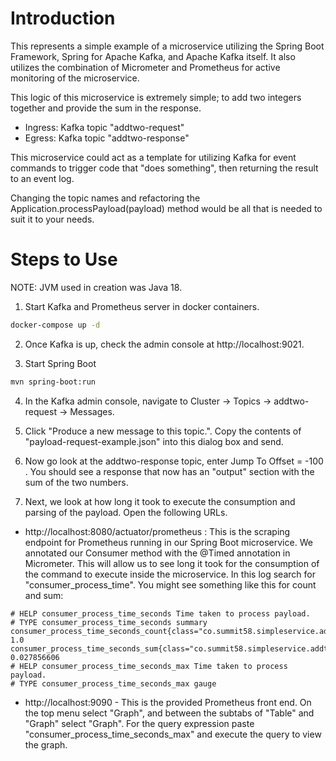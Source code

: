 # Introduction

This represents a simple example of a microservice utilizing the Spring Boot Framework, Spring for Apache Kafka, and Apache Kafka itself.  It also utilizes the combination of Micrometer and Prometheus for active monitoring of the microservice.

This logic of this microservice is extremely simple; to add two integers together and provide the sum in the response.

- Ingress:  Kafka topic "addtwo-request"
- Egress:  Kafka topic "addtwo-response"

This microservice could act as a template for utilizing Kafka for event commands to trigger code that "does something", then returning the result to an event log.

Changing the topic names and refactoring the Application.processPayload(payload) method would be all that is needed to suit it to your needs.

# Steps to Use

NOTE: JVM used in creation was Java 18.

1. Start Kafka and Prometheus server in docker containers.

```bash
docker-compose up -d
```

2. Once Kafka is up, check the admin console at http://localhost:9021.

3. Start Spring Boot

```bash
mvn spring-boot:run
```

4. In the Kafka admin console, navigate to Cluster -> Topics -> addtwo-request -> Messages.

5. Click "Produce a new message to this topic.".  Copy the contents of "payload-request-example.json" into this dialog box and send.

6. Now go look at the addtwo-response topic, enter Jump To Offset = -100 . You should see a response that now has an "output" section with the sum of the two numbers.
7. Next, we look at how long it took to execute the consumption and parsing of the payload.  Open the following URLs.
- http://localhost:8080/actuator/prometheus : This is the scraping endpoint for Prometheus running in our Spring Boot microservice.  We annotated our Consumer method with the @Timed annotation in Micrometer.  This will allow us to see long it took for the consumption of the command to execute inside the microservice.  In this log search for "consumer_process_time".  You might see something like this for count and sum:
```logcatfilter
# HELP consumer_process_time_seconds Time taken to process payload.
# TYPE consumer_process_time_seconds summary
consumer_process_time_seconds_count{class="co.summit58.simpleservice.addtwo.SimpleConsumer",exception="none",method="receive",} 1.0
consumer_process_time_seconds_sum{class="co.summit58.simpleservice.addtwo.SimpleConsumer",exception="none",method="receive",} 0.027856606
# HELP consumer_process_time_seconds_max Time taken to process payload.
# TYPE consumer_process_time_seconds_max gauge
```
- http://localhost:9090 - This is the provided Prometheus front end.  On the top menu select "Graph", and between the subtabs of "Table" and "Graph" select "Graph".  For the query expression paste "consumer_process_time_seconds_max" and execute the query to view the graph.